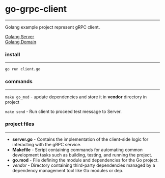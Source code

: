 # go-grpc-client

---

Golang example project represent gRPC client.

[Golang Server](https://github.com/zh1gr/go-grpc-server)<br>
[Golang Domain](https://github.com/zh1gr/go-grpc-domain)

### install

---

```shell
go run client.go
```

### commands

---

`make go_mod` - update dependencies and store it in **vendor** directory in project

`make send` - Run client to proceed test message to Server.<br>


### project files

---

 - **server.go** - Contains the implementation of the client-side logic for interacting with the gRPC service.
 - **Makefile** - Script containing commands for automating common development tasks such as building, testing, and running the project.
 - **go.mod** - File defining the module and dependencies for the Go project.
 - *vendor* - Directory containing third-party dependencies managed by a dependency management tool like Go modules or dep.